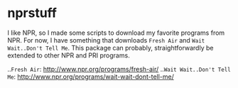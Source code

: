 nprstuff
===========

I like NPR, so I made some scripts to download my favorite programs
from NPR. For now, I have something that downloads `Fresh Air` and `Wait Wait..Don't Tell Me`. This package can probably, straightforwardly be
extended to other NPR and PRI programs.

..`Fresh Air`: http://www.npr.org/programs/fresh-air/
..`Wait Wait..Don't Tell Me`: http://www.npr.org/programs/wait-wait-dont-tell-me/ 

